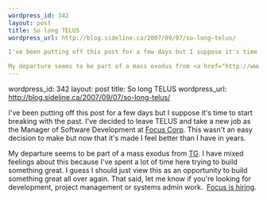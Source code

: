```yaml
--- 
wordpress_id: 342
layout: post
title: So long TELUS
wordpress_url: http://blog.sideline.ca/2007/09/07/so-long-telus/

I've been putting off this post for a few days but I suppose it's time to start breaking with the past. I've decided to leave TELUS and take a new job as the Manager of Software Development at <a href="http://www.focus.ca">Focus Corp</a>. This wasn't an easy decision to make but now that it's made I feel better than I have in years.

My departure seems to be part of a mass exodus from <a href="http://www.telus.com/geomatics">TG</a>. I have mixed feelings about this because I've spent a lot of time here trying to build something great. I guess I should just view this as an opportunity to build something great all over again. That said, let me know if you're looking for development, project management or systems admin work.  <a href="http://www.focus.ca/html/careers.html">Focus is hiring</a>.
--- 
```

wordpress_id: 342
layout: post
title: So long TELUS
wordpress_url: http://blog.sideline.ca/2007/09/07/so-long-telus/

I've been putting off this post for a few days but I suppose it's time to start breaking with the past. I've decided to leave TELUS and take a new job as the Manager of Software Development at <a href="http://www.focus.ca">Focus Corp</a>. This wasn't an easy decision to make but now that it's made I feel better than I have in years.

My departure seems to be part of a mass exodus from <a href="http://www.telus.com/geomatics">TG</a>. I have mixed feelings about this because I've spent a lot of time here trying to build something great. I guess I should just view this as an opportunity to build something great all over again. That said, let me know if you're looking for development, project management or systems admin work.  <a href="http://www.focus.ca/html/careers.html">Focus is hiring</a>.
